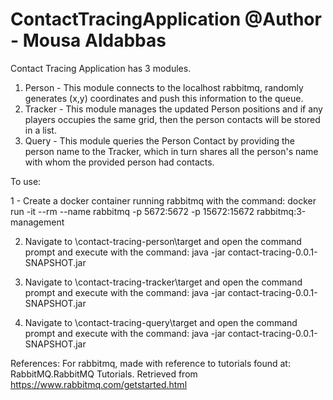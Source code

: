 # ContactTracingApplication @Author - Mousa Aldabbas
 Contact Tracing Application has 3 modules.
 1. Person - This module connects to the localhost rabbitmq, randomly generates (x,y) coordinates and push this information to the queue. 
 2. Tracker - This module manages the updated Person positions and if any players occupies the same grid, then the person contacts will be stored in a list.
 3. Query - This module queries the Person Contact by providing the person name to the Tracker, which in turn shares all the person's name with whom the provided person had contacts.
  
To use:

 1 - Create a docker container running rabbitmq with the command:
		docker run -it --rm --name rabbitmq -p 5672:5672 -p 15672:15672 rabbitmq:3-management
		
 2. Navigate to \contact-tracing-person\target and open the command prompt  and execute with the command:
  java -jar contact-tracing-0.0.1-SNAPSHOT.jar
  
 3. Navigate to \contact-tracing-tracker\target and open the command prompt  and execute with the command:
  java -jar contact-tracing-0.0.1-SNAPSHOT.jar
  
 4.  Navigate to \contact-tracing-query\target and open the command prompt  and execute with the command:
  java -jar contact-tracing-0.0.1-SNAPSHOT.jar

References:
	For rabbitmq, made with reference to tutorials found at:
		RabbitMQ.RabbitMQ Tutorials. Retrieved from https://www.rabbitmq.com/getstarted.html
  
  
